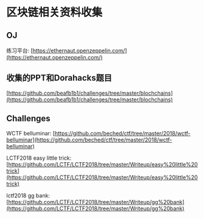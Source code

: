 # 区块链相关资料收集

## OJ
练习平台: [https://ethernaut.openzeppelin.com/](https://ethernaut.openzeppelin.com/)

## 收集的PPT和Dorahacks题目
[https://github.com/beafb1b1/challenges/tree/master/blochchains](https://github.com/beafb1b1/challenges/tree/master/blochchains)

## Challenges
WCTF belluminar: [https://github.com/beched/ctf/tree/master/2018/wctf-belluminar](https://github.com/beched/ctf/tree/master/2018/wctf-belluminar)

LCTF2018 easy little trick: [https://github.com/LCTF/LCTF2018/tree/master/Writeup/easy%20little%20trick](https://github.com/LCTF/LCTF2018/tree/master/Writeup/easy%20little%20trick)

lctf2018 gg bank: [https://github.com/LCTF/LCTF2018/tree/master/Writeup/gg%20bank](https://github.com/LCTF/LCTF2018/tree/master/Writeup/gg%20bank)